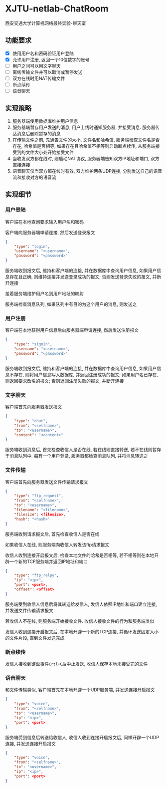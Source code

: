 # XJTU-netlab-ChatRoom

西安交通大学计算机网络最终实验-聊天室

## 功能要求

- [x] 使用用户名和密码验证用户登陆
- [x] 允许用户注册, 返回一个10位数字的账号
- [ ] 用户之间可以用文字聊天
- [ ] 离线传输文件并可以取消或暂停发送
- [ ] 双方在线时用NAT传输文件
- [ ] 断点续传
- [ ] 语音聊天

## 实现策略

1. 服务器端使用数据库维护用户信息
2. 服务器端暂存用户发送的消息, 用户上线时通知服务器, 并接受消息. 服务器传达消息后删除暂存的消息
3. 在传输文件之前, 先通告文件的大小, 文件名和哈希值, 服务端检查文件名是否存在, 哈希值是否相等, 如果存在且哈希值不相等则启动断点续传, 从服务端接受到的文件大小处开始接受文件
4. 当收发双方都在线时, 则启动NAT协议, 服务器端告知双方IP地址和端口, 双方直接连接
5. 语音聊天仅当双方都在线时有效, 双方维护两条UDP连接, 分别发送自己的语音流和接收对方的语音流

## 实现细节

### 用户登陆

客户端在本地查询要求输入用户名和密码

客户端向服务器端申请连接, 然后发送登录报文

```json
{
    "type": "login",
    "username": "<username>",
    "password": "<password>"
}
```

服务端收到报文后, 维持和客户端的连接, 并在数据库中查询用户信息, 如果用户信息存在且正确, 则维持连接并发送登录成功的报文; 否则发送登录失败的报文, 并断开连接

接着服务端维护用户名到用户地址的映射

服务端检查消息队列, 如果队列中有目的为这个用户的消息, 则发送之

### 用户注册

客户端在本地获得用户信息后向服务器端申请连接, 然后发送注册报文

```json
{
    "type": "signin",
    "username": "<username>",
    "password": "<password>"
}
```

服务端收到报文后, 维持和客户端的连接, 并在数据库中查询用户信息, 如果用户信息不存在, 则将用户信息写入数据库, 并返回注册成功的报文; 如果用户名已存在, 则返回要求改名的报文; 否则返回注册失败的报文, 并断开连接

### 文字聊天

客户端首先向服务器发送报文

```json
{
    "type": "chat",
    "from": "<selfname>",
    "to": "<username>",
    "content": "<content>"
}
```

服务端收到消息后, 首先检查收信人是否在线, 若在线则直接转送, 若不在线则暂存于消息队列中. 每有一个用户登录, 服务器都检查消息队列, 并将消息转送之

### 文件传输

客户端首先向服务器发送文件传输请求报文

```json
{
    "type": "ftp_request",
    "from": "<selfname>",
    "to": "<username>",
    "filename": "<filename>",
    "filesize": <filesize>,
    "hash": "<hash>"
}
```

服务端收到请求报文后, 首先检查收信人是否在线

如果收信人在线, 则服务端向收信人转发该ftp请求报文

收信人收到连接开启报文后, 检查本地文件的哈希是否相等, 若不相等则在本地开辟一个新的TCP服务端并返回IP地址和端口

```json
{
    "type": "ftp_relpy",
    "ip": "<ip>",
    "port": <port>,
    "offset": <offset>
}
```

服务端受到收信人信息后将其转送给发信人, 发信人依照IP地址和端口建立连接, 并发送文件传输请求报文

若收信人不在线, 则服务端开始接收文件. 收信人接收文件的行为和服务端类似

发信人收到连接开启报文后, 在本地开辟一个新的TCP连接, 并循环发送固定大小的文件片段, 直到文件发送完成

### 断点续传

发信人接收到键盘事件`Crtl+C`后中止发送, 收信人保存本地未接受完的文件

### 语音聊天

和文件传输类似, 客户端首先在本地开辟一个UDP服务端, 并发送连接开启报文

```json
{
    "type": "voice",
    "from": "<selfname>",
    "to": "<username>",
    "ip": "<ip>",
    "port": <port>
}
```

服务端受到信息后转送给收信人, 收信人收到连接开启报文后, 同样开辟一个UDP连接, 并发送连接开启报文

```json
{
    "type": "voice",
    "from": "<selfname>",
    "to": "<username>",
    "ip": "<ip>",
    "port": <port>
}
```
